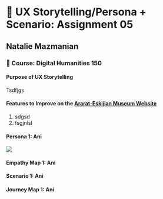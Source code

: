 # :bust_in_silhouette: UX Storytelling/Persona + Scenario: Assignment 05
## Natalie Mazmanian 
### :book: Course: Digital Humanities 150 

#### Purpose of UX Storytelling

Tsdfjgs

#### Features to Improve on the [Ararat-Eskijian Museum Website](https://www.ararat-eskijian-museum.com/)

1. sdgsd
2. fsgjnlsl

#### Persona 1: Ani
<img src="./Persona Ani.jpg">

#### Empathy Map 1: Ani

#### Scenario 1: Ani
#### Journey Map 1: Ani

